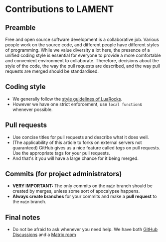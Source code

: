 # Contributions to LAMENT

## Preamble
Free and open source software development is a collaborative job. Various people work on the source code, and different people have different styles of programming. While we value diversity a lot here, the presence of a unified coding style is essential for everyone to provide a more comfortable and convenient environment to collaborate. Therefore, decisions about the style of the code, the way the pull requests are described, and the way pull requests are merged should be standardised.

## Coding style
- We generally follow the [style guidelines of LuaRocks](https://github.com/luarocks/lua-style-guide).
- However we have one strict enforcement, use `local function`s whenever possible.

## Pull requests
- Use concise titles for pull requests and describe what it does well.
- (The applicability of this article to forks on external servers not guaranteed)
  GitHub gives us a nice feature called *tags* on pull requests. Use the appropriate tags for your pull requests.
- And that's it you will have a large chance for it being merged.

## Commits (for project administrators)
- **VERY IMPORTANT:** The only commits on the `main` branch should be created by merges, unless some sort of apocalypse happens.
- **Always create branches** for your commits and make a **pull request** to the `main` branch.

## Final notes
- Do not be afraid to ask whenever you need help. We have both [GitHub Discussions](https://github.com/Sparkles-Laurel/lament/discussions/10) and a [Matrix room](https://matrix.to/#/#lament-contrib:platypus-sandbox.com)
